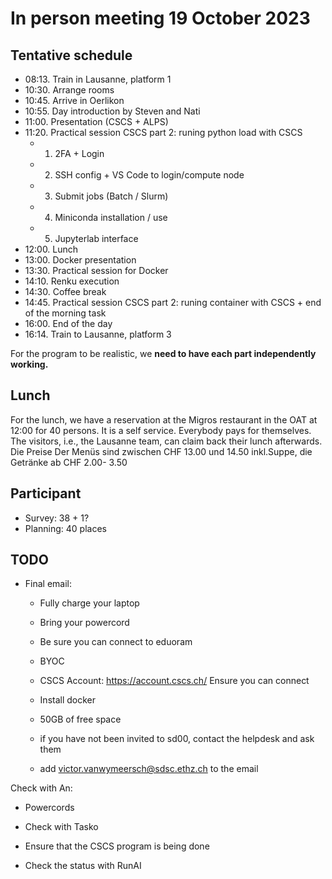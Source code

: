 # In person meeting 19 October 2023

## Tentative schedule

- 08:13. Train in Lausanne, platform 1
- 10:30. Arrange rooms
- 10:45. Arrive in Oerlikon 
- 10:55. Day introduction by Steven and Nati
- 11:00. Presentation (CSCS + ALPS)
- 11:20. Practical session CSCS part 2: runing python load with CSCS
    * 1. 2FA + Login
    * 2. SSH config + VS Code to login/compute node
    * 3. Submit jobs (Batch / Slurm)
    * 4. Miniconda installation / use
    * 5. Jupyterlab interface
- 12:00. Lunch
- 13:00. Docker presentation
- 13:30. Practical session for Docker
- 14:10. Renku execution
- 14:30. Coffee break
- 14:45. Practical session CSCS part 2: runing container with CSCS + end of the morning task
- 16:00. End of the day
- 16:14. Train to Lausanne, platform 3

For the program to be realistic, we **need to have each part independently working.**

## Lunch
For the lunch, we have a reservation at the Migros restaurant in the OAT at 12:00 for 40 persons. It is a self service.  Everybody pays for themselves. The visitors, i.e., the Lausanne team, can claim back their lunch afterwards.
Die Preise Der Menüs sind zwischen CHF 13.00 und 14.50 inkl.Suppe, die Getränke ab CHF 2.00- 3.50

## Participant
* Survey: 38 + 1? 
* Planning: 40 places

## TODO

* Final email:
    - Fully charge your laptop
    - Bring your powercord
    - Be sure you can connect to eduoram
    - BYOC
    - CSCS Account:
    https://account.cscs.ch/
    Ensure you can connect
    - Install docker

    - 50GB of free space
    - if you have not been invited to sd00, contact the helpdesk and ask them
    
    - add victor.vanwymeersch@sdsc.ethz.ch to the email



Check with An:
* Powercords

* Check with Tasko
* Ensure that the CSCS program is being done

* Check the status with RunAI




